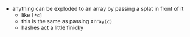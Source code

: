* anything can be exploded to an array by passing a splat in front of it
  * like `[*c]`
  * this is the same as passing `Array(c)`
  * hashes act a little finicky